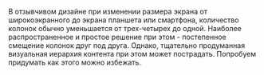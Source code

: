 В отзывчивом дизайне при изменении размера экрана от широкоэкранного до
экрана планшета или смартфона, количество колонок обычно уменьшается от
трех-четырех до одной. Наиболее распространенное и простое решение при этом -
постепенное смещение колонок друг под друга. Однако, тщательно продуманная
визуальная иерархия контента при этом может пострадать. Попробуем придумать как
этого можно избежать.